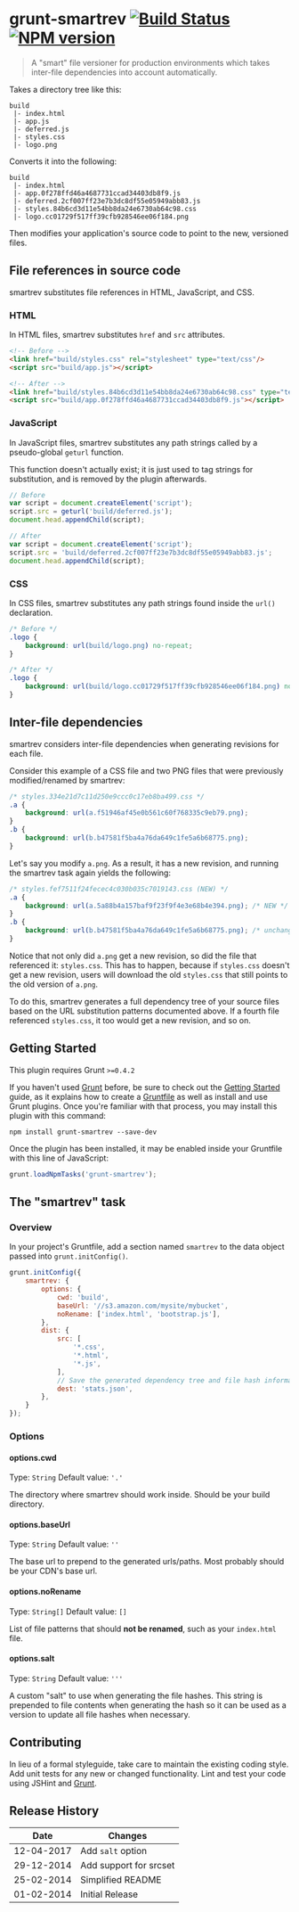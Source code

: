 # grunt-smartrev [![Build Status](https://travis-ci.org/disqus/grunt-smartrev.png?branch=master)](https://travis-ci.org/disqus/grunt-smartrev) [![NPM version](https://badge.fury.io/js/grunt-smartrev.png)](http://badge.fury.io/js/grunt-smartrev)

> A "smart" file versioner for production environments which takes inter-file dependencies into account automatically.

Takes a directory tree like this:

```
build
 |- index.html
 |- app.js
 |- deferred.js
 |- styles.css
 |- logo.png
 ```

Converts it into the following:

```
build
 |- index.html
 |- app.0f278ffd46a4687731ccad34403db8f9.js
 |- deferred.2cf007ff23e7b3dc8df55e05949abb83.js
 |- styles.84b6cd3d11e54bb8da24e6730ab64c98.css
 |- logo.cc01729f517ff39cfb928546ee06f184.png
```

Then modifies your application's source code to point to the new, versioned files.

## File references in source code

smartrev substitutes file references in HTML, JavaScript, and CSS.

### HTML

In HTML files, smartrev substitutes `href` and `src` attributes.


```html
<!-- Before -->
<link href="build/styles.css" rel="stylesheet" type="text/css"/>
<script src="build/app.js"></script>

<!-- After -->
<link href="build/styles.84b6cd3d11e54bb8da24e6730ab64c98.css" type="text/css" rel="stylesheet"/>
<script src="build/app.0f278ffd46a4687731ccad34403db8f9.js"></script>
```

### JavaScript

In JavaScript files, smartrev substitutes any path strings called by a pseudo-global `geturl` function.

This function doesn't actually exist; it is just used to tag strings for substitution, and is removed by the plugin afterwards.

```js
// Before
var script = document.createElement('script');
script.src = geturl('build/deferred.js');
document.head.appendChild(script);

// After
var script = document.createElement('script');
script.src = 'build/deferred.2cf007ff23e7b3dc8df55e05949abb83.js';
document.head.appendChild(script);
```

### CSS

In CSS files, smartrev substitutes any path strings found inside the `url()` declaration.

```css
/* Before */
.logo {
    background: url(build/logo.png) no-repeat;
}

/* After */
.logo {
    background: url(build/logo.cc01729f517ff39cfb928546ee06f184.png) no-repeat;
}
```

## Inter-file dependencies

smartrev considers inter-file dependencies when generating revisions for each file.

Consider this example of a CSS file and two PNG files that were previously modified/renamed by smartrev:

```css
/* styles.334e21d7c11d250e9ccc0c17eb8ba499.css */
.a {
    background: url(a.f51946af45e0b561c60f768335c9eb79.png);
}
.b {
    background: url(b.b47581f5ba4a76da649c1fe5a6b68775.png);
}
```

Let's say you modify `a.png`. As a result, it has a new revision, and running the smartrev task again yields the following:

```css
/* styles.fef7511f24fecec4c030b035c7019143.css (NEW) */
.a {
    background: url(a.5a88b4a157baf9f23f9f4e3e68b4e394.png); /* NEW */
}
.b {
    background: url(b.b47581f5ba4a76da649c1fe5a6b68775.png); /* unchanged */
}
```

Notice that not only did `a.png` get a new revision, so did the file that referenced it: `styles.css`. This has to happen, because if `styles.css` doesn't get a new revision, users will download the old `styles.css` that still points to the old version of `a.png`.

To do this, smartrev generates a full dependency tree of your source files based on the URL substitution patterns documented above. If a fourth file referenced `styles.css`, it too would get a new revision, and so on.

## Getting Started
This plugin requires Grunt `>=0.4.2`

If you haven't used [Grunt](http://gruntjs.com/) before, be sure to check out the [Getting Started](http://gruntjs.com/getting-started) guide, as it explains how to create a [Gruntfile](http://gruntjs.com/sample-gruntfile) as well as install and use Grunt plugins. Once you're familiar with that process, you may install this plugin with this command:

```shell
npm install grunt-smartrev --save-dev
```

Once the plugin has been installed, it may be enabled inside your Gruntfile with this line of JavaScript:

```js
grunt.loadNpmTasks('grunt-smartrev');
```

## The "smartrev" task

### Overview
In your project's Gruntfile, add a section named `smartrev` to the data object passed into `grunt.initConfig()`.

```js
grunt.initConfig({
    smartrev: {
        options: {
            cwd: 'build',
            baseUrl: '//s3.amazon.com/mysite/mybucket',
            noRename: ['index.html', 'bootstrap.js'],
        },
        dist: {
            src: [
                '*.css',
                '*.html',
                '*.js',
            ],
            // Save the generated dependency tree and file hash information (optional)
            dest: 'stats.json',
        },
    }
});
```

### Options

#### options.cwd
Type: `String`
Default value: `'.'`

The directory where smartrev should work inside. Should be your build directory.

#### options.baseUrl
Type: `String`
Default value: `''`

The base url to prepend to the generated urls/paths. Most probably should be your CDN's base url.

#### options.noRename
Type: `String[]`
Default value: `[]`

List of file patterns that should **not be renamed**, such as your `index.html` file.

#### options.salt
Type: `String`
Default value: `'''`

A custom "salt" to use when generating the file hashes. This string is prepended to file
contents when generating the hash so it can be used as a version to update all file hashes when necessary.

## Contributing
In lieu of a formal styleguide, take care to maintain the existing coding style. Add unit tests for any new or changed functionality. Lint and test your code using JSHint and [Grunt](http://gruntjs.com/).

## Release History

Date       | Changes
-----------|--------
12-04-2017 | Add `salt` option
29-12-2014 | Add support for srcset
25-02-2014 | Simplified README
01-02-2014 | Initial Release
